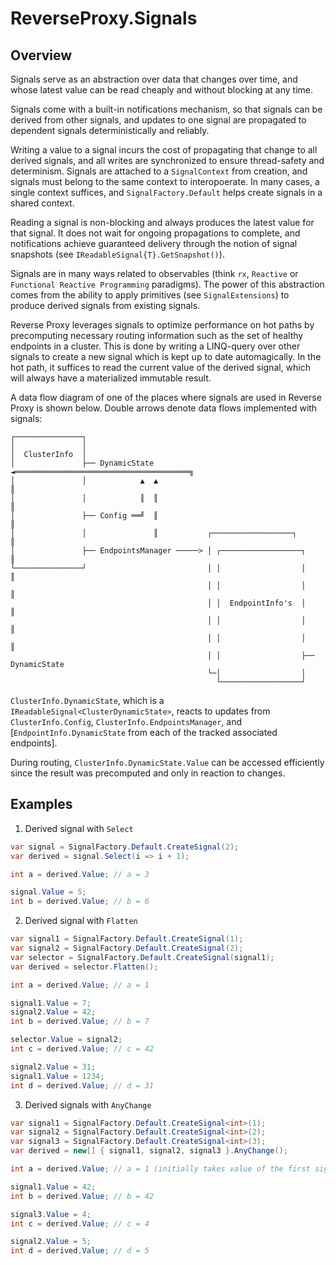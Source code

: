 # ReverseProxy.Signals

## Overview

Signals serve as an abstraction over data that changes over time, and whose
latest value can be read cheaply and without blocking at any time.

Signals come with a built-in notifications mechanism, so that signals can be derived
from other signals, and updates to one signal are propagated to dependent signals
deterministically and reliably.

Writing a value to a signal incurs the cost of propagating that change to all derived signals,
and all writes are synchronized to ensure thread-safety and determinism. Signals are attached
to a `SignalContext` from creation, and signals must belong to the same context
to interopoerate. In many cases, a single context suffices, and `SignalFactory.Default` helps
create signals in a shared context.

Reading a signal is non-blocking and always produces the latest value for that signal.
It does not wait for ongoing propagations to complete, and notifications achieve guaranteed delivery
through the notion of signal snapshots (see `IReadableSignal{T}.GetSnapshot()`).

Signals are in many ways related to observables (think `rx`, `Reactive` or
`Functional Reactive Programming` paradigms). The power of this abstraction
comes from the ability to apply primitives (see `SignalExtensions`)
to produce derived signals from existing signals.

Reverse Proxy leverages signals to optimize performance on hot paths
by precomputing necessary routing information such as the set of healthy endpoints in a cluster.
This is done by writing a LINQ-query over other signals to create a new signal
which is kept up to date automagically. In the hot path, it suffices to read the current value
of the derived signal, which will always have a materialized immutable result.

A data flow diagram of one of the places where signals are used in Reverse Proxy
is shown below. Double arrows denote data flows implemented with signals:

```
┌───────────────┐
│               │
│  ClusterInfo  │
│               ├── DynamicState ◄═══════════════════════════════════════╗
│               │            ▲  ▲                                        ║
│               │            ║  ║                                        ║
│               ├── Config ══╝  ║                                        ║
│               │               ║           ┌──────────────────┐         ║
│               ├── EndpointsManager ─────> │ ┌──────────────────┐       ║
└───────────────┘                           │ │                  │       ║
                                            │ │                  │       ║
                                            │ │  EndpointInfo's  │       ║
                                            │ │                  │       ║
                                            │ │                  │       ║
                                            │ │                  ├── DynamicState
                                            └─│                  │
                                              └──────────────────┘
```

`ClusterInfo.DynamicState`, which is a `IReadableSignal<ClusterDynamicState>`,
reacts to updates from `ClusterInfo.Config`, `ClusterInfo.EndpointsManager`, and
[`EndpointInfo.DynamicState` from each of the tracked associated endpoints].

During routing, `ClusterInfo.DynamicState.Value` can be accessed efficiently
since the result was precomputed and only in reaction to changes.

## Examples

1. Derived signal with `Select`

```cs
var signal = SignalFactory.Default.CreateSignal(2);
var derived = signal.Select(i => i + 1);

int a = derived.Value; // a = 3

signal.Value = 5;
int b = derived.Value; // b = 6
```


2. Derived signal with `Flatten`

```cs
var signal1 = SignalFactory.Default.CreateSignal(1);
var signal2 = SignalFactory.Default.CreateSignal(2);
var selector = SignalFactory.Default.CreateSignal(signal1);
var derived = selector.Flatten();

int a = derived.Value; // a = 1

signal1.Value = 7;
signal2.Value = 42;
int b = derived.Value; // b = 7

selector.Value = signal2;
int c = derived.Value; // c = 42

signal2.Value = 31;
signal1.Value = 1234;
int d = derived.Value; // d = 31
```


3. Derived signals with `AnyChange`

```cs
var signal1 = SignalFactory.Default.CreateSignal<int>(1);
var signal2 = SignalFactory.Default.CreateSignal<int>(2);
var signal3 = SignalFactory.Default.CreateSignal<int>(3);
var derived = new[] { signal1, signal2, signal3 }.AnyChange();

int a = derived.Value; // a = 1 (initially takes value of the first signal)

signal1.Value = 42;
int b = derived.Value; // b = 42

signal3.Value = 4;
int c = derived.Value; // c = 4

signal2.Value = 5;
int d = derived.Value; // d = 5
```
